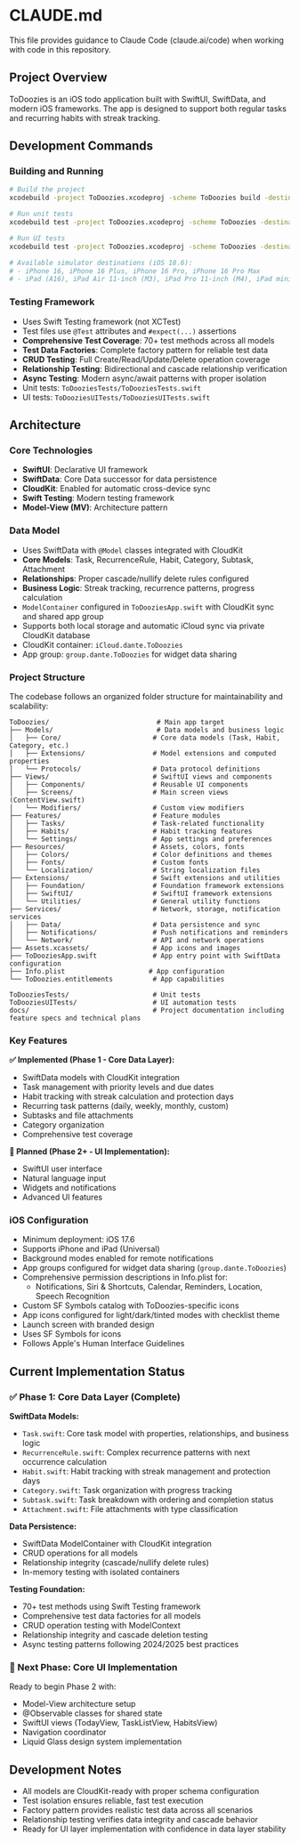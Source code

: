 # CLAUDE.md

This file provides guidance to Claude Code (claude.ai/code) when working with code in this repository.

## Project Overview
ToDoozies is an iOS todo application built with SwiftUI, SwiftData, and modern iOS frameworks. The app is designed to support both regular tasks and recurring habits with streak tracking.

## Development Commands

### Building and Running
```bash
# Build the project
xcodebuild -project ToDoozies.xcodeproj -scheme ToDoozies build -destination 'platform=iOS Simulator,name=iPhone 16'

# Run unit tests
xcodebuild test -project ToDoozies.xcodeproj -scheme ToDoozies -destination 'platform=iOS Simulator,name=iPhone 16'

# Run UI tests
xcodebuild test -project ToDoozies.xcodeproj -scheme ToDoozies -destination 'platform=iOS Simulator,name=iPhone 16' -only-testing:ToDooziesUITests

# Available simulator destinations (iOS 18.6):
# - iPhone 16, iPhone 16 Plus, iPhone 16 Pro, iPhone 16 Pro Max
# - iPad (A16), iPad Air 11-inch (M3), iPad Pro 11-inch (M4), iPad mini (A17 Pro)
```

### Testing Framework
- Uses Swift Testing framework (not XCTest)
- Test files use `@Test` attributes and `#expect(...)` assertions
- **Comprehensive Test Coverage**: 70+ test methods across all models
- **Test Data Factories**: Complete factory pattern for reliable test data
- **CRUD Testing**: Full Create/Read/Update/Delete operation coverage
- **Relationship Testing**: Bidirectional and cascade relationship verification
- **Async Testing**: Modern async/await patterns with proper isolation
- Unit tests: `ToDooziesTests/ToDooziesTests.swift`
- UI tests: `ToDooziesUITests/ToDooziesUITests.swift`

## Architecture

### Core Technologies
- **SwiftUI**: Declarative UI framework
- **SwiftData**: Core Data successor for data persistence
- **CloudKit**: Enabled for automatic cross-device sync
- **Swift Testing**: Modern testing framework
- **Model-View (MV)**: Architecture pattern

### Data Model
- Uses SwiftData with `@Model` classes integrated with CloudKit
- **Core Models**: Task, RecurrenceRule, Habit, Category, Subtask, Attachment
- **Relationships**: Proper cascade/nullify delete rules configured
- **Business Logic**: Streak tracking, recurrence patterns, progress calculation
- `ModelContainer` configured in `ToDooziesApp.swift` with CloudKit sync and shared app group
- Supports both local storage and automatic iCloud sync via private CloudKit database
- CloudKit container: `iCloud.dante.ToDoozies`
- App group: `group.dante.ToDoozies` for widget data sharing

### Project Structure
The codebase follows an organized folder structure for maintainability and scalability:

```
ToDoozies/                           # Main app target
├── Models/                          # Data models and business logic
│   ├── Core/                       # Core data models (Task, Habit, Category, etc.)
│   ├── Extensions/                 # Model extensions and computed properties
│   └── Protocols/                  # Data protocol definitions
├── Views/                          # SwiftUI views and components
│   ├── Components/                 # Reusable UI components
│   ├── Screens/                    # Main screen views (ContentView.swift)
│   └── Modifiers/                  # Custom view modifiers
├── Features/                       # Feature modules
│   ├── Tasks/                      # Task-related functionality
│   ├── Habits/                     # Habit tracking features
│   └── Settings/                   # App settings and preferences
├── Resources/                      # Assets, colors, fonts
│   ├── Colors/                     # Color definitions and themes
│   ├── Fonts/                      # Custom fonts
│   └── Localization/               # String localization files
├── Extensions/                     # Swift extensions and utilities
│   ├── Foundation/                 # Foundation framework extensions
│   ├── SwiftUI/                    # SwiftUI framework extensions
│   └── Utilities/                  # General utility functions
├── Services/                       # Network, storage, notification services
│   ├── Data/                       # Data persistence and sync
│   ├── Notifications/              # Push notifications and reminders
│   └── Network/                    # API and network operations
├── Assets.xcassets/                # App icons and images
├── ToDooziesApp.swift              # App entry point with SwiftData configuration
├── Info.plist                     # App configuration
└── ToDoozies.entitlements          # App capabilities

ToDooziesTests/                     # Unit tests
ToDooziesUITests/                   # UI automation tests
docs/                               # Project documentation including feature specs and technical plans
```

### Key Features
**✅ Implemented (Phase 1 - Core Data Layer):**
- SwiftData models with CloudKit integration
- Task management with priority levels and due dates
- Habit tracking with streak calculation and protection days
- Recurring task patterns (daily, weekly, monthly, custom)
- Subtasks and file attachments
- Category organization
- Comprehensive test coverage

**🔄 Planned (Phase 2+ - UI Implementation):**
- SwiftUI user interface
- Natural language input
- Widgets and notifications
- Advanced UI features

### iOS Configuration
- Minimum deployment: iOS 17.6
- Supports iPhone and iPad (Universal)
- Background modes enabled for remote notifications
- App groups configured for widget data sharing (`group.dante.ToDoozies`)
- Comprehensive permission descriptions in Info.plist for:
  - Notifications, Siri & Shortcuts, Calendar, Reminders, Location, Speech Recognition
- Custom SF Symbols catalog with ToDoozies-specific icons
- App icons configured for light/dark/tinted modes with checklist theme
- Launch screen with branded design
- Uses SF Symbols for icons
- Follows Apple's Human Interface Guidelines

## Current Implementation Status

### ✅ Phase 1: Core Data Layer (Complete)
**SwiftData Models:**
- `Task.swift`: Core task model with properties, relationships, and business logic
- `RecurrenceRule.swift`: Complex recurrence patterns with next occurrence calculation
- `Habit.swift`: Habit tracking with streak management and protection days
- `Category.swift`: Task organization with progress tracking
- `Subtask.swift`: Task breakdown with ordering and completion status
- `Attachment.swift`: File attachments with type classification

**Data Persistence:**
- SwiftData ModelContainer with CloudKit integration
- CRUD operations for all models
- Relationship integrity (cascade/nullify delete rules)
- In-memory testing with isolated containers

**Testing Foundation:**
- 70+ test methods using Swift Testing framework
- Comprehensive test data factories for all models
- CRUD operation testing with ModelContext
- Relationship integrity and cascade deletion testing
- Async testing patterns following 2024/2025 best practices

### 🔄 Next Phase: Core UI Implementation
Ready to begin Phase 2 with:
- Model-View architecture setup
- @Observable classes for shared state
- SwiftUI views (TodayView, TaskListView, HabitsView)
- Navigation coordinator
- Liquid Glass design system implementation

## Development Notes
- All models are CloudKit-ready with proper schema configuration
- Test isolation ensures reliable, fast test execution
- Factory pattern provides realistic test data across all scenarios
- Relationship testing verifies data integrity and cascade behavior
- Ready for UI layer implementation with confidence in data layer stability
